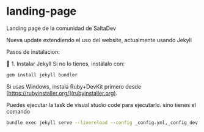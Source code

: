 # landing-page
Landing page de la comunidad de SaltaDev

Nueva update extendiendo el uso del website, actualmente usando Jekyll

Pasos de instalacion:

🔧 1. Instalar Jekyll
Si no lo tienes, instálalo con:

```sh
gem install jekyll bundler
```

Si usas Windows, instala Ruby+DevKit primero desde [https://rubyinstaller.org/](rubyinstaller.org).

Puedes ejecutar la task de visual studio code para ejecutarlo. sino tienes el comando

```sh
bundle exec jekyll serve --livereload --config _config.yml,_config_dev.yml
```